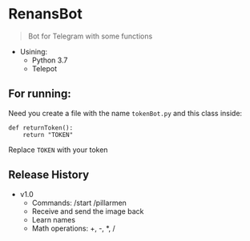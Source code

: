 # RenansBot
>Bot for Telegram with some functions
* Usining:
   * Python 3.7
   * Telepot

## For running:
Need you create a file with the name `tokenBot.py` and this class inside:
```
def returnToken():
    return "TOKEN"
```
Replace `TOKEN` with your token

## Release History
* v1.0
  * Commands: /start /pillarmen
  * Receive and send the image back
  * Learn names
  * Math operations: +, -, *, /
